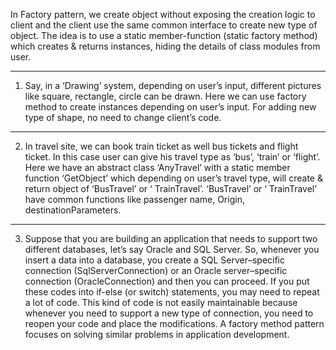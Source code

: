 In Factory pattern, we create object without exposing the creation logic to client and
the client use the same common interface to create new type of object.
The idea is to use a static member-function (static factory method) which creates & returns instances,
hiding the details of class modules from user.
**********************
1) Say, in a ‘Drawing’ system, depending on user’s input, different pictures like square,
rectangle, circle can be drawn. Here we can use factory method to create instances depending on user’s input.
For adding new type of shape, no need to change client’s code.
***********************
2) In travel site, we can book train ticket as well bus tickets and flight ticket.
In this case user can give his travel type as ‘bus’, ‘train’ or ‘flight’.
Here we have an abstract class ‘AnyTravel’ with a static member function ‘GetObject’ which
depending on user’s travel type, will create & return object of ‘BusTravel’ or ‘ TrainTravel’.
‘BusTravel’ or ‘ TrainTravel’ have common functions like passenger name, Origin, destinationParameters.
***********************
3) Suppose that you are building an application that needs to support two different
databases, let’s say Oracle and SQL Server. So, whenever you insert a data into a
database, you create a SQL Server–specific connection (SqlServerConnection) or an
Oracle server–specific connection (OracleConnection) and then you can proceed.
If you put these codes into if-else (or switch) statements, you may need to repeat
a lot of code. This kind of code is not easily maintainable because whenever you
need to support a new type of connection, you need to reopen your code and place
the modifications. A factory method pattern focuses on solving similar problems in
application development.
